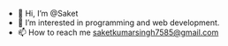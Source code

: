 - 👋 Hi, I’m @Saket 
- 👀 I’m interested in programming and web development.
- 📫 How to reach me saketkumarsingh7585@gmail.com


<!---
SaketFalcon/SaketFalcon is a ✨ special ✨ repository because its `README.md` (this file) appears on your GitHub profile.
You can click the Preview link to take a look at your changes.
--->
